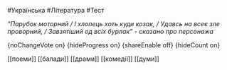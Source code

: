#Українська #Література #Тест

*"Парубок моторний / І хлопець хоть куди козак, / Удавсь на всеє зле проворний, / Завзятіший од всіх бурлак" - сказано про персонажа*

{noChangeVote on}
{hideProgress on}
{shareEnable off}
{hideCount on}

[[поеми]]
[[балади]]
[[драми]]
[[комедії]]
[[думи]]
